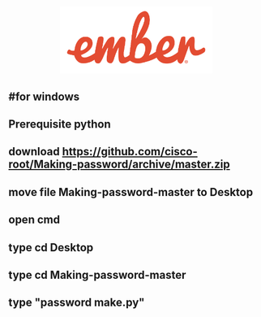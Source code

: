 <p align="center">
  <a href="https://mr-robot1.cf"><img width="300" src="https://raw.githubusercontent.com/emberjs/website/master/source/images/brand/ember_Ember-Light.png"></a>
</p>


#for windows
------------
Prerequisite python 
----------------
download https://github.com/cisco-root/Making-password/archive/master.zip
------------------
move file Making-password-master to Desktop
------------------------
open cmd 
----------
type cd Desktop
-------------
type cd Making-password-master
---------------
type "password make.py"
----------------------
